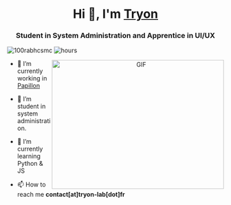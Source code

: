 <h1 align="center">Hi 👋, I'm <a href="https://tryon-lab.fr" target="blank">
Tryon</a></h1>
<h3 align="center">Student in System Administration and Apprentice in UI/UX</h3>

<p align="left"> <img src="https://komarev.com/ghpvc/?username=tryon-dev&label=Profile%20views&color=0e75b6&style=flat" alt="100rabhcsmc" /> 
<img src="https://img.shields.io/endpoint?url=https://wakapi-nova.tryon-lab.fr/api/compat/shields/v1/tryon/interval:all_time&label=All%20time&color=blue" alt="hours" />
</p>

<a target="_blank" align="center">
  <img align="right" top="500" height="300" width="400" alt="GIF" src="https://cdn.tryon-lab.fr/github/banner.png">
</a>

- 🔭 I’m currently working in <a href="https://getpapillon.xyz" target="blank">Papillon</a>

- 🤝 I’m student in system administration.

- 🌱 I’m currently learning Python & JS

- 📫 How to reach me **contact[at]tryon-lab[dot]fr**
<br/>

